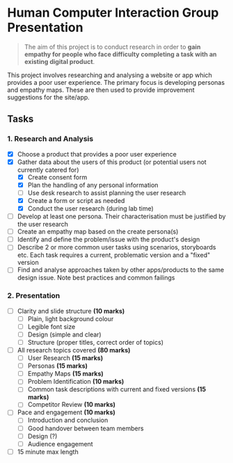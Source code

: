# Human Computer Interaction Group Presentation

> The aim of this project is to conduct research in order to **gain empathy for people who face difficulty completing a task with an existing digital product**.

This project involves researching and analysing a website or app which provides a poor user experience. The primary focus is developing personas and empathy maps. These are then used to provide improvement suggestions for the site/app.

## Tasks

### 1. Research and Analysis

- [x] Choose a product that provides a poor user experience
- [x] Gather data about the users of this product (or potential users not currently catered for)
  - [x] Create consent form
  - [x] Plan the handling of any personal information
  - [ ] Use desk research to assist planning the user research
  - [x] Create a form or script as needed
  - [x] Conduct the user research (during lab time)
- [ ] Develop at least one persona. Their characterisation must be justified by the user research
- [ ] Create an empathy map based on the create persona(s)
- [ ] Identify and define the problem/issue with the product's design
- [ ] Describe 2 or more common user tasks using scenarios, storyboards etc. Each task requires a current, problematic version and a "fixed" version
- [ ] Find and analyse approaches taken by other apps/products to the same design issue. Note best practices and common failings

### 2. Presentation

- [ ] Clarity and slide structure **(10 marks)**
  - [ ] Plain, light background colour
  - [ ] Legible font size
  - [ ] Design (simple and clear)
  - [ ] Structure (proper titles, correct order of topics)
- [ ] All research topics covered **(80 marks)**
  - [ ] User Research **(15 marks)**
  - [ ] Personas **(15 marks)**
  - [ ] Empathy Maps **(15 marks)**
  - [ ] Problem Identification **(10 marks)**
  - [ ] Common task descriptions with current and fixed versions **(15 marks)**
  - [ ] Competitor Review **(10 marks)**
- [ ] Pace and engagement **(10 marks)**
  - [ ] Introduction and conclusion
  - [ ] Good handover between team members
  - [ ] Design (?)
  - [ ] Audience engagement
- [ ] 15 minute max length
